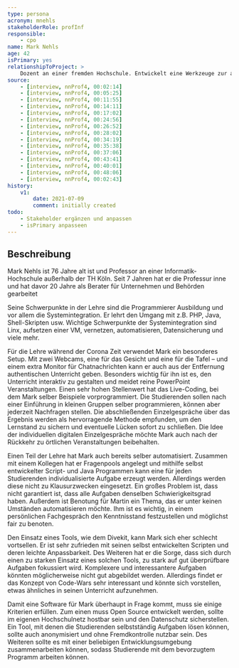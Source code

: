 ```yaml
---
type: persona
acronym: mnehls
stakeholderRole: profInf
responsible: 
    - cpo
name: Mark Nehls
age: 42 
isPrimary: yes
relationshipToProject: >
    Dozent an einer fremden Hochschule. Entwickelt eine Werkzeuge zur automatisierung und möchte diese auch in Zukunft weiter verwenden.
source: 
    - [interview, nnProf4, 00:02:14]
	- [interview, nnProf4, 00:05:25]
	- [interview, nnProf4, 00:11:55]
	- [interview, nnProf4, 00:14:11]
	- [interview, nnProf4, 00:17:02]
	- [interview, nnProf4, 00:24:56]
	- [interview, nnProf4, 00:26:52]
	- [interview, nnProf4, 00:28:02]
	- [interview, nnProf4, 00:34:19]
	- [interview, nnProf4, 00:35:38]
	- [interview, nnProf4, 00:37:06]
	- [interview, nnProf4, 00:43:41]
	- [interview, nnProf4, 00:40:01]
	- [interview, nnProf4, 00:48:06]
	- [interview, nnProf4, 00:02:43]
history:
    v1:
        date: 2021-07-09
        comment: initially created
todo: 
    - Stakeholder ergänzen und anpassen
	- isPrimary anpasseen
---
```


## Beschreibung

Mark Nehls ist 76 Jahre alt ist und Professor an einer Informatik-Hochschule außerhalb der TH Köln. Seit 7 Jahren hat er die Professur inne und hat davor 20 Jahre als Berater für Unternehmen und Behörden gearbeitet

Seine Schwerpunkte in der Lehre sind die Programmierer Ausbildung und vor allem die Systemintegration. Er lehrt den Umgang mit z.B. PHP, Java, Shell-Skripten usw. Wichtige Schwerpunkte der Systemintegration sind Linx, aufsetzen einer VM, vernetzen, automatisieren, Datensicherung und viele mehr.

Für die Lehre während der Corona Zeit verwendet Mark ein besonderes Setup. Mit zwei Webcams, eine für das Gesicht und eine für die Tafel – und einem extra Monitor für Chatnachrichten kann er auch aus der Entfernung authentischen Unterricht geben. Besonders wichtig für ihn ist es, den Unterricht interaktiv zu gestalten und meidet reine PowerPoint Veranstaltungen. Einen sehr hohen Stellenwert hat das Live-Coding, bei dem Mark selber Beispiele vorprogrammiert. Die Studierenden sollen nach einer Einführung in kleinen Gruppen selber programmieren, können aber jederzeit Nachfragen stellen. Die abschließenden Einzelgespräche über das Ergebnis werden als hervorragende Methode empfunden, um den Lernstand zu sichern und eventuelle Lücken sofort zu schließen. Die Idee der individuellen digitalen Einzelgespräche möchte Mark auch nach der Rückkehr zu örtlichen Veranstaltungen beibehalten.

Einen Teil der Lehre hat Mark auch bereits selber automatisiert. Zusammen mit einem Kollegen hat er Fragenpools angelegt und mithilfe selbst entwickelter Script- und Java Programmen kann eine für jeden Studierenden individualisierte Aufgabe erzeugt werden. Allerdings werden diese nicht zu Klausurzwecken eingesetzt. Ein großes Problem ist, dass nicht garantiert ist, dass alle Aufgaben denselben Schwierigkeitsgrad haben. Außerdem ist Benotung für Martin ein Thema, das er unter keinen Umständen automatisieren möchte. Ihm ist es wichtig, in einem persönlichen Fachgespräch den Kenntnisstand festzustellen und möglichst fair zu benoten.

Den Einsatz eines Tools, wie dem Divekit, kann Mark sich eher schlecht vortsellen. Er ist sehr zufrieden mit seinen selbst entwickelten Scripten und deren leichte Anpassbarkeit. Des Weiteren hat er die Sorge, dass sich durch einen zu starken Einsatz eines solchen Tools, zu stark auf gut überprüfbare Aufgaben fokussiert wird. Komplexere und interessantere Aufgaben könnten möglicherweise nicht gut abgebildet werden. Allerdings findet er das Konzept von Code-Wars sehr interessant und könnte sich vorstellen, etwas ähnliches in seinen Unterricht aufzunehmen.

Damit eine Software für Mark überhaupt in Frage kommt, muss sie einige Kriterien erfüllen. Zum einen muss Open Source entwickelt werden, sollte im eigenen Hochschulnetz hostbar sein und den Datenschutz sicherstellen. Ein Tool, mit denen die Studierenden selbstständig Aufgaben lösen können, sollte auch anonymisiert und ohne Fremdkontrolle nutzbar sein. Des Weiteren sollte es mit einer beliebigen Entwicklungsumgebung zusammenarbeiten können, sodass Studierende mit dem bevorzugtem Programm arbeiten können.

